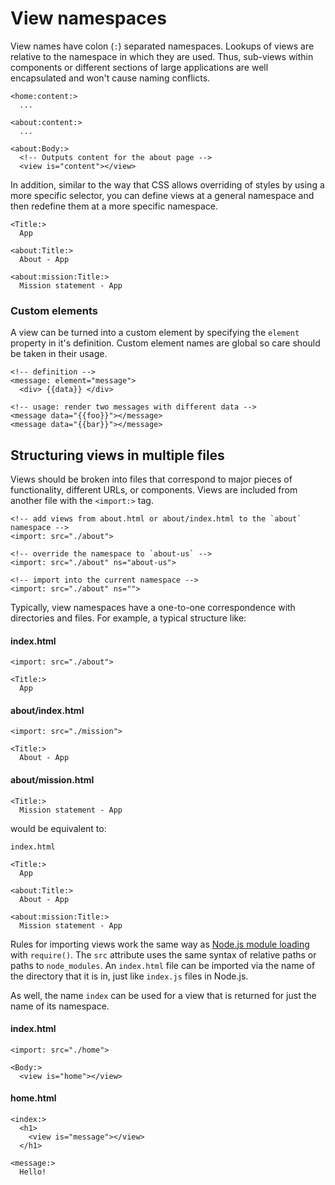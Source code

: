 # View namespaces

View names have colon (`:`) separated namespaces. Lookups of views are relative to the namespace in which they are used. Thus, sub-views within components or different sections of large applications are well encapsulated and won't cause naming conflicts.

```derby
<home:content:>
  ...

<about:content:>
  ...

<about:Body:>
  <!-- Outputs content for the about page -->
  <view is="content"></view>
```

In addition, similar to the way that CSS allows overriding of styles by using a more specific selector, you can define views at a general namespace and then redefine them at a more specific namespace.

```derby
<Title:>
  App

<about:Title:>
  About - App

<about:mission:Title:>
  Mission statement - App
```

### Custom elements

A view can be turned into a custom element by specifying the `element` property in it's definition. Custom element names are global so care should be taken in their usage.

```derby
<!-- definition -->
<message: element="message">
  <div> {{data}} </div>

<!-- usage: render two messages with different data -->
<message data="{{foo}}"></message>
<message data="{{bar}}"></message>
```

## Structuring views in multiple files

Views should be broken into files that correspond to major pieces of functionality, different URLs, or components. Views are included from another file with the `<import:>` tag.

```derby
<!-- add views from about.html or about/index.html to the `about` namespace -->
<import: src="./about">

<!-- override the namespace to `about-us` -->
<import: src="./about" ns="about-us">

<!-- import into the current namespace -->
<import: src="./about" ns="">
```

Typically, view namespaces have a one-to-one correspondence with directories and files. For example, a typical structure like:

#### index.html
```derby
<import: src="./about">

<Title:>
  App
```

#### about/index.html
```derby
<import: src="./mission">

<Title:>
  About - App
```

#### about/mission.html
```derby
<Title:>
  Mission statement - App
```

would be equivalent to:

`index.html`
```derby
<Title:>
  App

<about:Title:>
  About - App

<about:mission:Title:>
  Mission statement - App
```

Rules for importing views work the same way as [Node.js module loading](http://nodejs.org/api/modules.html) with `require()`. The `src` attribute uses the same syntax of relative paths or paths to `node_modules`. An `index.html` file can be imported via the name of the directory that it is in, just like `index.js` files in Node.js.

As well, the name `index` can be used for a view that is returned for just the name of its namespace.

#### index.html
```derby
<import: src="./home">

<Body:>
  <view is="home"></view>
```

#### home.html
```derby
<index:>
  <h1>
    <view is="message"></view>
  </h1>

<message:>
  Hello!
```
